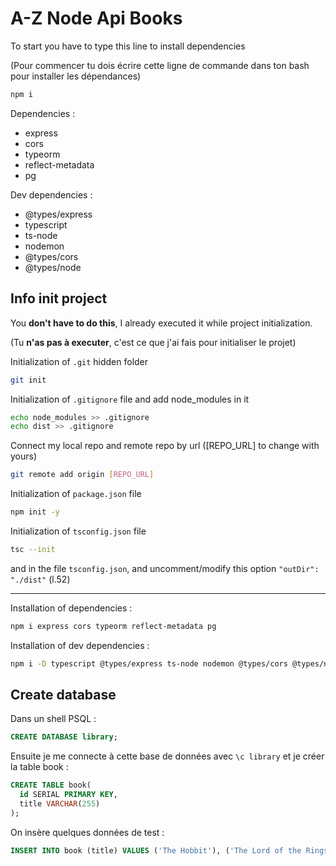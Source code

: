 # A-Z Node Api Books

To start you have to type this line to install dependencies

(Pour commencer tu dois écrire cette ligne de commande dans ton bash pour installer les dépendances)

```bash
npm i
```

Dependencies :

- express
- cors
- typeorm
- reflect-metadata
- pg

Dev dependencies :

- @types/express
- typescript
- ts-node
- nodemon
- @types/cors
- @types/node

## Info init project

You **don't have to do this**, I already executed it while project initialization.

(Tu **n'as pas à executer**, c'est ce que j'ai fais pour initialiser le projet)

Initialization of `.git` hidden folder

```bash
git init
```

Initialization of `.gitignore` file and add node_modules in it

```bash
echo node_modules >> .gitignore
echo dist >> .gitignore
```

Connect my local repo and remote repo by url ([REPO_URL] to change with yours)

```bash
git remote add origin [REPO_URL]
```

Initialization of `package.json` file

```bash
npm init -y
```

Initialization of `tsconfig.json` file

```bash
tsc --init
```

and in the file `tsconfig.json`, and uncomment/modify this option `"outDir": "./dist"` (l.52)

---

Installation of dependencies :

```bash
npm i express cors typeorm reflect-metadata pg
```

Installation of dev dependencies :

```bash
npm i -D typescript @types/express ts-node nodemon @types/cors @types/node
```

## Create database

Dans un shell PSQL :

```sql
CREATE DATABASE library;
```

Ensuite je me connecte à cette base de données avec `\c library` et je créer la table book :

```sql
CREATE TABLE book(
  id SERIAL PRIMARY KEY,
  title VARCHAR(255)
);
```

On insère quelques données de test :

```sql
INSERT INTO book (title) VALUES ('The Hobbit'), ('The Lord of the Rings');
```
